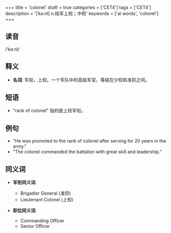 +++
title = 'colonel'
draft = true
categories = ['CET4']
tags = ['CET4']
description = '[ˈkəːnl] n.陆军上校；中校'
keywords = ['ai words', 'colonel']
+++

## 读音
/ˈkɑːnl/

## 释义
- **名词**: 军衔，上校。一个军队中的高级军官，等级在少校和准将之间。

## 短语
- "rank of colonel" 指的是上校军衔。

## 例句
- "He was promoted to the rank of colonel after serving for 20 years in the army."
- "The colonel commanded the battalion with great skill and leadership."

## 同义词
- **军衔同义词**: 
  - Brigadier General (准将)
  - Lieutenant Colonel (上校)
  
- **职位同义词**:
  - Commanding Officer
  - Senior Officer
